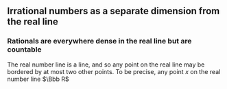 ## Irrational numbers as a separate dimension from the real line

### Rationals are everywhere dense in the real line but are countable

The real number line is a line, and so any point on the real line may be bordered by at most two other points. To be precise, any point $x$ on the real number line $\Bbb R$ 
